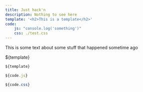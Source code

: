 ```yaml
---
title: Just hack'n
description: Nothing to see here
template: '<h2>This is a template</h2>'
code: 
    js: "console.log('something')"
    css: ./test.css
---
```

 
This is some text about some stuff that happened sometime ago

${template}

~~~html
${template}
~~~

~~~js
${code.js}
~~~

~~~css
${code.css}
~~~